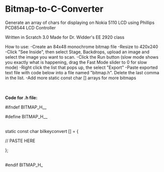 # Bitmap-to-C-Converter
Generate an array of chars for displaying on Nokia 5110 LCD using Phillips PCD8544 LCD Controller
<br>

Written in Scratch 3.0
Made for Dr. Widder's EE 2920 class
<br>

How to use:
-Create an 84x48 monochrome bitmap file
-Resize to 420x240
-Click "See Inside", then select Stage, Backdrops, upload an image and select the image you want to scan.
-Click the Run button (slow mode shows you exactly what is happening, drag the Fast Mode slider to 0 for slow mode)
-Right click the list that pops up, the select "Export"
-Paste exported text file with code below into a file named "bitmap.h". Delete the last comma in the list.
-Add more static const char [] arrays for more bitmaps

<br>

<br>
<b>Code for .h file:</b>

#ifndef BITMAP_H__
<br>

#define BITMAP_H__
<br>
<br>

static const char bilkeyconvert [] = {
<br>

 // PASTE HERE
 <br>

  };
<br>
<br>

#endif BITMAP_H_
